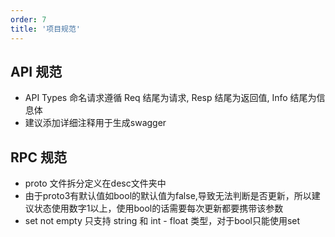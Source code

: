 ```yaml
---
order: 7
title: '项目规范'
---
```


## API 规范

- API Types 命名请求遵循 Req 结尾为请求, Resp 结尾为返回值, Info 结尾为信息体
- 建议添加详细注释用于生成swagger

## RPC 规范

- proto 文件拆分定义在desc文件夹中
- 由于proto3有默认值如bool的默认值为false,导致无法判断是否更新，所以建议状态使用数字1以上，使用bool的话需要每次更新都要携带该参数
- set not empty 只支持 string 和 int - float 类型，对于bool只能使用set
